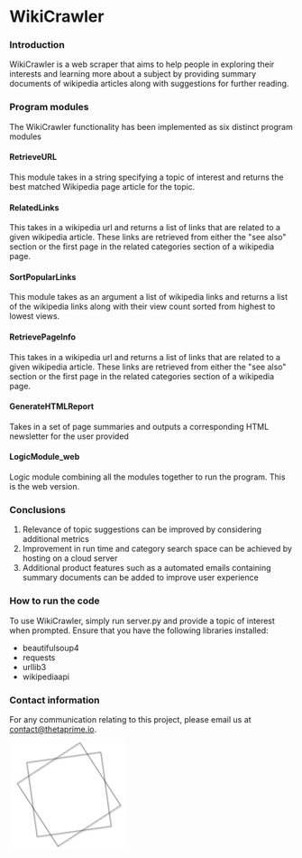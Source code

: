 # WikiCrawler

### Introduction 
WikiCrawler is a web scraper that aims to help people in exploring their interests and learning more about a subject by providing summary documents of wikipedia articles along with suggestions
for further reading.

### Program modules
The WikiCrawler functionality has been implemented as six distinct program modules

#### RetrieveURL 
This module takes in a string specifying a topic of interest and returns the best matched Wikipedia page article for the topic.
#### RelatedLinks
This takes in a wikipedia url and returns a list of links that are related to a given wikipedia article. These links are retrieved from either the "see also" section or the first page in the related categories section of a wikipedia page. 
#### SortPopularLinks
This module takes as an argument a list of wikipedia links and returns a list of the wikipedia links along with their view count sorted from highest to lowest views.	 
#### RetrievePageInfo
This takes in a wikipedia url and returns a list of links that are related to a given wikipedia article. These links are retrieved from either the "see also" section or the first page in the related categories section of a wikipedia page. 
#### GenerateHTMLReport
Takes in a set of page summaries and outputs a corresponding HTML newsletter for the user provided 
#### LogicModule_web
Logic module combining all the modules together to run the program. This is the web version.

### Conclusions 
1. Relevance of topic suggestions can be improved by considering additional metrics 
2. Improvement in run time and category search space can be achieved by hosting on a cloud server 
3. Additional product features such as a automated emails containing summary documents can be added to improve user experience  

### How to run the code
To use WikiCrawler, simply run server.py and provide a topic of interest when prompted. Ensure that you have the following libraries installed: 
- beautifulsoup4
- requests
- urllib3
- wikipediaapi

### Contact information 

For any communication relating to this project, please email us at contact@thetaprime.io.

![alt text](thetaprime_shape.png)
